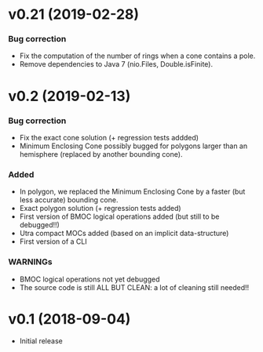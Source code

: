 
v0.21 (2019-02-28)
=================

### Bug correction

* Fix the computation of the number of rings when a cone contains a pole.
* Remove dependencies to Java 7 (nio.Files, Double.isFinite).


v0.2 (2019-02-13)
=================

### Bug correction

* Fix the exact cone solution (+ regression tests addded)
* Minimum Enclosing Cone possibly bugged for polygons larger than an hemisphere (replaced by another bounding cone).


### Added

* In polygon, we replaced the Minimum Enclosing Cone by a faster (but less accurate) bounding cone.
* Exact polygon solution (+ regression tests added)
* First version of BMOC logical operations added (but still to be debugged!!)
* Utra compact MOCs added (based on an implicit data-structure)
* First version of a CLI

### WARNINGs

* BMOC logical operations not yet debugged
* The source code is still ALL BUT CLEAN: a lot of cleaning still needed!!


v0.1 (2018-09-04)
=================

- Initial release



